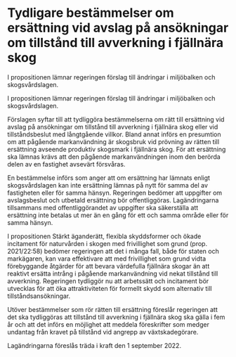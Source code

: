 # Tydligare bestämmelser om ersättning vid avslag på ansökningar om tillstånd till avverkning i fjällnära skog

I propositionen lämnar regeringen förslag till ändringar i miljöbalken och skogsvårdslagen.

I propositionen lämnar regeringen förslag till ändringar i miljöbalken och skogsvårdslagen.

Förslagen syftar till att tydliggöra bestämmelserna om rätt till ersättning vid avslag på ansökningar om tillstånd till avverkning i fjällnära skog eller vid tillståndsbeslut med långtgående villkor. Bland annat införs en
presumtion om att pågående markanvändning är skogsbruk vid prövning av rätten till ersättning avseende produktiv skogsmark i fjällnära skog. För att ersättning ska lämnas krävs att den pågående markanvändningen inom den berörda delen av en fastighet avsevärt försvåras.

En bestämmelse införs som anger att om ersättning har lämnats enligt
skogsvårdslagen kan inte ersättning lämnas på nytt för samma del av
fastigheten eller för samma hänsyn. Regeringen bedömer att uppgifter om avslagsbeslut och utbetald ersättning bör offentliggöras. Lagändringarna tillsammans med offentliggörandet av uppgifter ska säkerställa att ersättning inte betalas ut mer än en gång för ett och samma område eller för samma hänsyn.

I propositionen Stärkt äganderätt, flexibla skyddsformer och ökade
incitament för naturvården i skogen med frivillighet som grund (prop.
2021/22:58) bedömer regeringen att det i många fall, både för staten och markägaren, kan vara effektivare att med frivillighet som grund vidta förebyggande åtgärder för att bevara värdefulla fjällnära skogar än att reaktivt ersätta intrång i pågående markanvändning vid nekat tillstånd till avverkning. Regeringen tydliggör nu att arbetssätt och incitament bör utvecklas för att öka attraktiviteten för formellt skydd som alternativ till tillståndsansökningar.

Utöver bestämmelser som rör rätten till ersättning föreslår regeringen att det ska tydliggöras att tillstånd till avverkning i fjällnära skog ska gälla i fem år och att det införs en möjlighet att meddela föreskrifter som medger undantag från kravet på tillstånd vid angrepp av växtskadegörare.

Lagändringarna föreslås träda i kraft den 1 september 2022.
